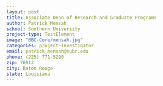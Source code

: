 ```yaml
---
layout: post
title: Associate Dean of Research and Graduate Programs
author: Patrick Mensah
school: Southern University
project-type: TestElement
image: "BBC-Core/mensah.jpg"
categories: project-investigator
email: patrick_mensah@subr.edu
phone: (225) 771-5290
zip: 70813
city: Baton Rouge
state: Louisiana
---
```

